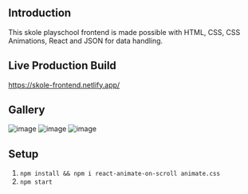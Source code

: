 ## Introduction
This skole playschool frontend is made possible with HTML, CSS, CSS Animations, React and JSON for data handling.

## Live Production Build
https://skole-frontend.netlify.app/

## Gallery
![image](https://github.com/user-attachments/assets/cdcba2e4-160f-4a6e-b48b-346dc3c28668)
![image](https://github.com/user-attachments/assets/9971dc3b-528b-4ecb-a65c-b40b18d42241)
![image](https://github.com/user-attachments/assets/de356637-175a-4e5d-8382-7b4d246a701c)

## Setup
1. `npm install && npm i react-animate-on-scroll animate.css`
2.  `npm start`
